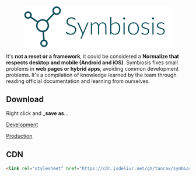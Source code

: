 <p align="center">
<img src="logo.png" width="80%">
</p>

It's **not a reset or a framework**, it could be considered a **Normalize that respects desktop and mobile (Android and iOS)**. Symbiosis fixes small problems in **web pages or hybrid apps**, avoiding common development problems.
It's a compilation of knowledge learned by the team through reading official documentation and learning from ourselves.

## Download

Right click and ___save as__...

[Development](https://raw.githubusercontent.com/tanrax/symbiosis-css/v1.4/symbiosis.css)

[Production](https://cdn.jsdelivr.net/gh/tanrax/symbiosis-css@v1.4/symbiosis.min.css)

## CDN

``` html
<link rel="stylesheet" href="https://cdn.jsdelivr.net/gh/tanrax/symbiosis-css@v1.4/symbiosis.min.css">
```
